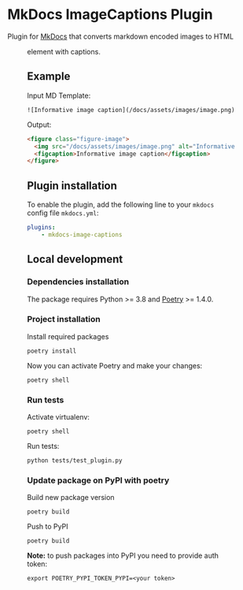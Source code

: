 # MkDocs ImageCaptions Plugin

Plugin for [MkDocs](https://www.mkdocs.org) that converts markdown encoded images to HTML <figure> element with captions.

## Example

Input MD Template:

```
![Informative image caption](/docs/assets/images/image.png)
```

Output:

```html
<figure class="figure-image">
  <img src="/docs/assets/images/image.png" alt="Informative image caption">
  <figcaption>Informative image caption</figcaption>
</figure>
```

## Plugin installation


To enable the plugin, add the following line to your `mkdocs` config file `mkdocs.yml`:

```yaml
plugins:
    - mkdocs-image-captions
```

## Local development

### Dependencies installation
The package requires Python >= 3.8 and [Poetry](https://python-poetry.org/docs/#installation) >= 1.4.0.  

### Project installation

Install required packages 

```
poetry install
```

Now you can activate Poetry and make your changes:

```
poetry shell
```

### Run tests

Activate virtualenv:

```
poetry shell
```

Run tests:

```
python tests/test_plugin.py
```

### Update package on PyPI with poetry

Build new package version

```
poetry build
```

Push to PyPI

```
poetry build
```

**Note:** to push packages into PyPI you need to provide auth token:

```
export POETRY_PYPI_TOKEN_PYPI=<your token>
```
